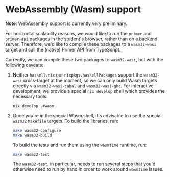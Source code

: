 # WebAssembly (Wasm) support

**Note**: WebAssembly support is currently very preliminary.

For horizontal scalability reasons, we would like to run the `primer`
and `primer-api` packages in the student's browser, rather than on a
backend server. Therefore, we'd like to compile these packages to a
`wasm32-wasi` target and call the (native) Primer API from TypeScript.

Currently, we can compile these two packages to `wasm32-wasi`, but
with the following caveats:

1. Neither `haskell.nix` nor `nixpkgs.haskellPackages` support the
   `wasm32-wasi` cross-target at the moment, so we can only build Wasm
   targets directly via `wasm32-wasi-cabal` and `wasm32-wasi-ghc`. For
   interactive development, we provide a special `nix develop` shell
   which provides the necessary tools:

   ```sh
   nix develop .#wasm
   ```

2. Once you're in the special Wasm shell, it's advisable to use the
   special `wasm32` `Makefile` targets. To build the libraries, run:

   ```sh
   make wasm32-configure
   make wasm32-build
   ```

   To build the tests and run them using the `wasmtime` runtime, run:

   ```sh
   make wasm32-test
   ```

   The `wasm32-test`, in particular, needs to run several steps that
   you'd otherwise need to run by hand in order to work around
   `wasmtime` issues.
